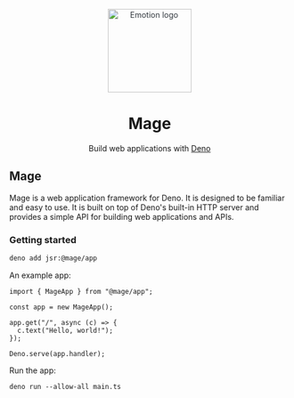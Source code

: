 <p align="center" style="color: #343a40">
  <img src="https://raw.githubusercontent.com/deno-mage/server/main/mage.png" alt="Emotion logo" height="150" width="150">
  <h1 align="center">Mage</h1>
</p>
<div align="center">
  Build web applications with <a href="https://deno.com">Deno</a>
</div>

## Mage

Mage is a web application framework for Deno. It is designed to be familiar and
easy to use. It is built on top of Deno's built-in HTTP server and provides a
simple API for building web applications and APIs.

### Getting started

```sh
deno add jsr:@mage/app
```

An example app:

```tsx
import { MageApp } from "@mage/app";

const app = new MageApp();

app.get("/", async (c) => {
  c.text("Hello, world!");
});

Deno.serve(app.handler);
```

Run the app:

```
deno run --allow-all main.ts
```
